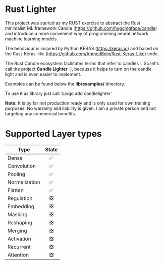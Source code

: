 # Rust Lighter

This project was started as my RUST exercise to abstract the Rust minimalist ML framework Candle (https://github.com/huggingface/candle) and introduce a more convenient way of programming neural network machine learning models. 

The behaviour is inspired by Python KERAS (https://keras.io) and based on the Rust-Keras-like (https://github.com/AhmedBoin/Rust-Keras-Like) code. 

The Rust Candle ecosystem facilitates terms that refer to candles &#128367;. So let's call the project **Candle Lighter** &#9617;, because it helps to turn on the candle light and is even easier to implement.

Examples can be found below the **lib/examples/** directory.  

To use it as library just call 'cargo add candlelighter'

**Note:** It is by far not production ready and is only used for own training purposes. No warranty and liability is given. I am a private person and not targeting any commercial benefits. 


# Supported Layer types

| Type         |      State    |  
|--------------|:-------------:|
| Dense        |  &#9989;      | 
| Convolution  |  &#9989;      |   
| Pooling      |  &#9989;      |   
| Normalization|  &#9989;      |   
| Flatten      |  &#9989;      |   
| Regulation   |  &#10062;     | 
| Embedding    |  &#10062;     | 
| Masking      |  &#10062;     | 
| Reshaping    |  &#10062;     | 
| Merging      |  &#10062;     | 
| Activation   |  &#10062;     | 
| Recurrent    |  &#10062;     |   
| Attention    |  &#10062;     |   